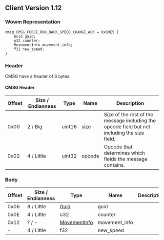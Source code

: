 ## Client Version 1.12

### Wowm Representation
```rust,ignore
cmsg CMSG_FORCE_RUN_BACK_SPEED_CHANGE_ACK = 0x00E5 {
    Guid guid;
    u32 counter;
    MovementInfo movement_info;
    f32 new_speed;
}
```
### Header
CMSG have a header of 6 bytes.

#### CMSG Header
| Offset | Size / Endianness | Type   | Name   | Description |
| ------ | ----------------- | ------ | ------ | ----------- |
| 0x00   | 2 / Big           | uint16 | size   | Size of the rest of the message including the opcode field but not including the size field.|
| 0x02   | 4 / Little        | uint32 | opcode | Opcode that determines which fields the message contains.|
### Body
| Offset | Size / Endianness | Type | Name | Description |
| ------ | ----------------- | ---- | ---- | ----------- |
| 0x06 | 8 / Little | [Guid](../spec/packed-guid.md) | guid |  |
| 0x0E | 4 / Little | u32 | counter |  |
| 0x12 | ? / - | [MovementInfo](movementinfo.md) | movement_info |  |
| - | 4 / Little | f32 | new_speed |  |
